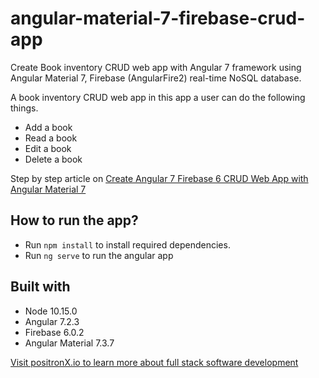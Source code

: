 # angular-material-7-firebase-crud-app
Create Book inventory CRUD web app with Angular 7 framework using Angular Material 7, Firebase (AngularFire2) real-time NoSQL database.

A book inventory CRUD web app in this app a user can do the following things.
- Add a book
- Read a book
- Edit a book
- Delete a book

Step by step article on [Create Angular 7 Firebase 6 CRUD Web App with Angular Material 7](https://www.positronx.io/create-angular-7-firebase-crud-app-with-angular-material-7/)

## How to run the app?
- Run `npm install` to install required dependencies.
- Run `ng serve` to run the angular app

## Built with
- Node 10.15.0
- Angular 7.2.3
- Firebase 6.0.2
- Angular Material 7.3.7

[Visit positronX.io to learn more about full stack software development](https://www.positronx.io/)
